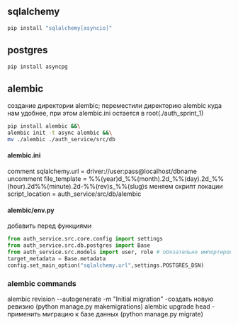 

## sqlalchemy
```bash
pip install "sqlalchemy[asyncio]"
```
## postgres
```bash
pip install asyncpg
```
## alembic
 создание директории alembic; переместили директорию alembic куда нам удобнее, при этом alembic.ini остается в root(./auth_sprint_1)
```bash
pip install alembic &&\
alembic init -t async alembic &&\
mv ./alembic ./auth_service/src/db
```
#### alembic.ini
comment sqlalchemy.url = driver://user:pass@localhost/dbname
uncomment file_template = %%(year)d_%%(month).2d_%%(day).2d_%%(hour).2d%%(minute).2d-%%(rev)s_%%(slug)s
меняем скрипт локации script_location = auth_service/src/db/alembic
#### alembic/env.py
добавить перед функциями
```python
from auth_service.src.core.config import settings
from auth_service.src.db.postgres import Base
from auth_service.src.models import user, role # обязательно импортировать сюда новую модель после ее создания в models
target_metadata = Base.metadata
config.set_main_option("sqlalchemy.url",settings.POSTGRES_DSN)
```

### alembic commands
alembic revision --autogenerate -m "Initial migration" -создать новую ревизию (python manage.py makemigrations)
alembic upgrade head - применить миграцию к базе данных  (python manage.py migrate)
